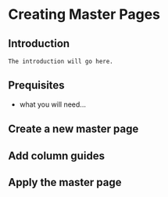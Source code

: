 # Creating Master Pages

## Introduction

    The introduction will go here.

## Prequisites
 - what you will need...

## Create a new master page

## Add column guides

## Apply the master page